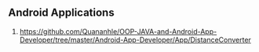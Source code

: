 ## Android Applications

1. https://github.com/Quananhle/OOP-JAVA-and-Android-App-Developer/tree/master/Android-App-Developer/App/DistanceConverter
